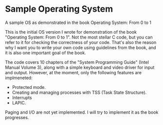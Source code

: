 # Sample Operating System
A sample OS as demonstrated in the book Operating System: From 0 to 1

This is the initial OS version I wrote for demonstration of the book "Operating System: From 0 to 1". Not the most stellar C code, but you can refer to it for checking the correctness of your code. That's also the reason why I want you to write your own code using guidelines from the book, and it is also one important goal of the book.

The code covers 10 chapters of the "System Programming Guide" (Intel Manual Volume 3), along with a simple keyboard and video driver for input and output. However, at the moment, only the following features are implmeneted:

- Protected mode.
- Creating and managing processes with TSS (Task State Structure).
- Interrupts
- LAPIC.

Paging and I/O are not yet implemented. I will try to implement it as the book progresses.
